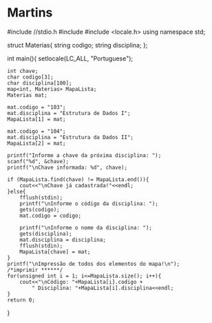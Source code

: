 # Martins
#include <iostream> //stdio.h
#include <map>
#include <locale.h>
using namespace std;

struct Materias{
	string codigo;
	string disciplina;
};

int main(){	
	setlocale(LC_ALL, "Portuguese");

	int chave;	
	char codigo[3];
	char disciplina[100]; 
	map<int, Materias> MapaLista;
	Materias mat;
	
	mat.codigo = "103";
	mat.disciplina = "Estrutura de Dados I";
	MapaLista[1] = mat;
	
	mat.codigo = "104";
	mat.disciplina = "Estrutura da Dados II";
	MapaLista[2] = mat;
	
	printf("Informe a chave da próxima disciplina: ");
	scanf("%d", &chave);
	printf("\nChave informada: %d", chave);	
	
	if (MapaLista.find(chave) != MapaLista.end()){
		cout<<"\nChave já cadastrada!"<<endl;		
	}else{		
		fflush(stdin);		
		printf("\nInforme o código da disciplina: ");
		gets(codigo);
		mat.codigo = codigo;
		
		printf("\nInforme o nome da disciplina: ");
		gets(disciplina);
		mat.disciplina = disciplina;
		fflush(stdin);
		MapaLista[chave] = mat;
	}
	printf("\nImpressão de todos dos elementos do mapa!\n");
	/*imprimir ******/
	for(unsigned int i = 1; i<=MapaLista.size(); i++){
		cout<<"\nCódigo: "+MapaLista[i].codigo +
			" Disciplina: "+MapaLista[i].disciplina<<endl;
	}	
	return 0;
}

